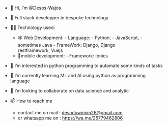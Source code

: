 - 👋 Hi, I’m @Desos-Wajos
- 🌱 Full  stack developper in bespoke technology
- 👩‍💻 Technology used:
    - 🕸️ Web Development:
          - Language: 
                - Python, 
                - JavaScript, 
                - sometimes Java
          - FrameWork: 
                 Django, 
                 Django  
                 restframework, 
                 Vuejs
    - 📱mobile development: 
           - Framework:
                 Ionics
    
- 👀 I’m interested in python programming to automate some kinds of tasks 
- 🌱 I’m currently learning ML and AI using python as programming language
- 💞️ I’m looking to collaborate on data science and analytic
- 📫 How to reach me 
     - contact me on mail : desnduwimim26@gmail.com
     - or whatsapp me on  : https://wa.me/25779462806

<!---
Desire1990/Desire1990 is a ✨ special ✨ repository because its `README.md` (this file) appears on your GitHub profile.
You can click the Preview link to take a look at your changes.
--->
